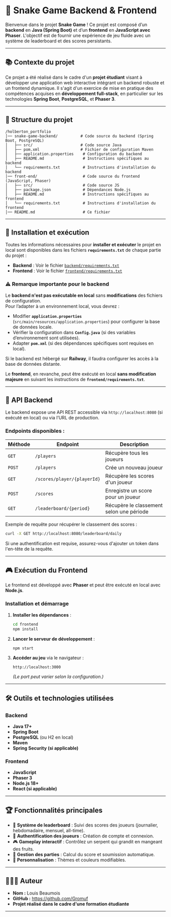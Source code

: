 # 🐍 Snake Game Backend & Frontend

Bienvenue dans le projet **Snake Game** ! Ce projet est composé d’un **backend** en **Java (Spring Boot)** et d’un **frontend** en **JavaScript avec Phaser**. L'objectif est de fournir une expérience de jeu fluide avec un système de leaderboard et des scores persistants.

---

## 📚 Contexte du projet

Ce projet a été réalisé dans le cadre d'un **projet étudiant** visant à développer une application web interactive intégrant un backend robuste et un frontend dynamique. Il s'agit d'un exercice de mise en pratique des compétences acquises en **développement full-stack**, en particulier sur les technologies **Spring Boot**, **PostgreSQL**, et **Phaser 3**.

---

## 📁 Structure du projet

```
/holberton_portfolio
│── snake-game-backend/          # Code source du backend (Spring Boot, PostgreSQL)
│   ├── src/                     # Code source Java
│   ├── pom.xml                  # Fichier de configuration Maven
│   ├── application.properties    # Configuration du backend
│   ├── README.md                 # Instructions spécifiques au backend
│   └── requirements.txt          # Instructions d'installation du backend
│── front-end/                    # Code source du frontend (JavaScript, Phaser)
│   ├── src/                      # Code source JS
│   ├── package.json              # Dépendances Node.js
│   ├── README.md                 # Instructions spécifiques au frontend
│   └── requirements.txt          # Instructions d'installation du frontend
│── README.md                     # Ce fichier
```

---

## 🚀 Installation et exécution

Toutes les informations nécessaires pour **installer et exécuter** le projet en local sont disponibles dans les fichiers **`requirements.txt`** de chaque partie du projet :

- **Backend** : Voir le fichier [`backend/requirements.txt`](backend/requirements.txt)
- **Frontend** : Voir le fichier [`frontend/requirements.txt`](frontend/requirements.txt)

### ⚠️ Remarque importante pour le backend

Le **backend n'est pas exécutable en local** sans **modifications** des fichiers de configuration.  
Pour l’adapter à un environnement local, vous devrez :

- Modifier **`application.properties`** (`src/main/resources/application.properties`) pour configurer la base de données locale.
- Vérifier la configuration dans **`Config.java`** (si des variables d’environnement sont utilisées).
- Adapter **`pom.xml`** (si des dépendances spécifiques sont requises en local).

Si le backend est hébergé sur **Railway**, il faudra configurer les accès à la base de données distante.

Le **frontend**, en revanche, peut être exécuté en local **sans modification majeure** en suivant les instructions de **`frontend/requirements.txt`**.

---

## 📍 API Backend

Le backend expose une API REST accessible via `http://localhost:8080` (si exécuté en local) ou via l’URL de production.

### **Endpoints disponibles :**

| Méthode | Endpoint                    | Description                              |
| ------- | --------------------------- | ---------------------------------------- |
| `GET`   | `/players`                  | Récupère tous les joueurs                |
| `POST`  | `/players`                  | Crée un nouveau joueur                   |
| `GET`   | `/scores/player/{playerId}` | Récupère les scores d'un joueur          |
| `POST`  | `/scores`                   | Enregistre un score pour un joueur       |
| `GET`   | `/leaderboard/{period}`     | Récupère le classement selon une période |

Exemple de requête pour récupérer le classement des scores :

```bash
curl -X GET http://localhost:8080/leaderboard/daily
```

Si une authentification est requise, assurez-vous d'ajouter un token dans l'en-tête de la requête.

---

## 🎮 Exécution du Frontend

Le frontend est développé avec **Phaser** et peut être exécuté en local avec **Node.js**.

### **Installation et démarrage**

1. **Installer les dépendances** :

   ```bash
   cd frontend
   npm install
   ```

2. **Lancer le serveur de développement** :

   ```bash
   npm start
   ```

3. **Accéder au jeu** via le navigateur :

   ```
   http://localhost:3000
   ```

   _(Le port peut varier selon la configuration.)_

---

## 🛠 Outils et technologies utilisées

### **Backend**

- **Java 17+**
- **Spring Boot**
- **PostgreSQL** (ou H2 en local)
- **Maven**
- **Spring Security (si applicable)**

### **Frontend**

- **JavaScript**
- **Phaser 3**
- **Node.js 18+**
- **React (si applicable)**

---

## 🏆 Fonctionnalités principales

- 🏅 **Système de leaderboard** : Suivi des scores des joueurs (journalier, hebdomadaire, mensuel, all-time).
- 👤 **Authentification des joueurs** : Création de compte et connexion.
- 🎮 **Gameplay interactif** : Contrôlez un serpent qui grandit en mangeant des fruits.
- 🏁 **Gestion des parties** : Calcul du score et soumission automatique.
- 🎨 **Personnalisation** : Thèmes et couleurs modifiables.

---

## 👨‍👩‍👦 Auteur

- **Nom :** Louis Beaumois
- **GitHub :** https://github.com/Gromuf
- **Projet réalisé dans le cadre d'une formation étudiante**

---
